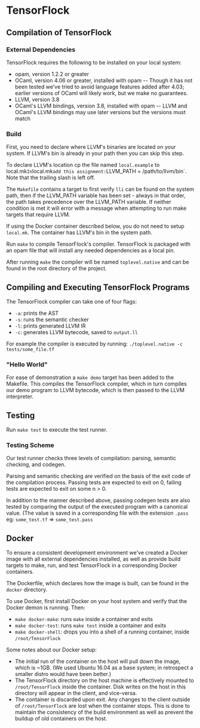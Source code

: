 # TensorFlock

## Compilation of TensorFlock
### External Dependencies
TensorFlock requires the following to be installed on your local system:
- opam, version 1.2.2 or greater
- OCaml, version 4.06 or greater, installed with opam
-- Though it has not been tested we've tried to avoid language features added after 4.03; earlier versions of OCaml will likely work, but we make no guarantees.
- LLVM, version 3.8
- OCaml's LLVM bindings, version 3.8, installed with opam
-- LLVM and OCaml's LLVM bindings may use later versions but the versions must match

### Build
First, you need to declare where LLVM's binaries are located on your system. If LLVM's bin is already in your path then you can skip this step.

To declare LLVM's location cp the file named `local.example` to local.mk` In `local.mk` add this assignment: `LLVM_PATH = /path/to/llvm/bin`. Note that the trailing slash is left off.

The `Makefile` contains a target to first verify `lli` can be found on the system path, then if the LLVM_PATH variable has been set - always in that order, the path takes precedence over the LLVM_PATH variable. If neither condition is met it will error with a message when attempting to run make targets that require LLVM.

If using the Docker container described below, you do not need to setup `local.mk`. The container has LLVM's bin in the system path.

Run `make` to compile TensorFlock's compiler. TensorFlock is packaged with an opam file that will install any needed dependencies as a local pin.

After running `make` the compiler will be named `toplevel.native` and can be found in the root directory of the project.

## Compiling and Executing TensorFlock Programs
The TensorFlock compiler can take one of four flags:
- `-a`: prints the AST
- `-s`: runs the semantic checker
- `-l`: prints generated LLVM IR
- `-c`: generates LLVM bytecode, saved to `output.ll`

For example the compiler is executed by running: `./toplevel.native -c tests/some_file.tf`

### "Hello World"
For ease of demonstration a `make demo` target has been added to the Makefile. This compiles the TensorFlock compiler, which in turn compiles our demo program to LLVM bytecode, which is then passed to the LLVM interpreter.

## Testing
Run `make test` to execute the test runner.

### Testing Scheme
Our test runner checks three levels of compilation: parsing, semantic checking, and codegen.

Parsing and semantic checking are verified on the basis of the exit code of the compilation process. Passing tests are expected to exit on 0, failing tests are expected to exit on some n > 0.

In addition to the manner described above, passing codegen tests are also tested by comparing the output of the executed program with a canonical value. (The value is saved in a corresponding file with the extension `.pass` eg: `some_test.tf` => `some_test.pass`

## Docker
To ensure a consistent development environment we've created a Docker image with all external dependencies installed, as well as provide build targets to make, run, and test TensorFlock in a corresponding Docker containers.

The Dockerfile, which declares how the image is built, can be found in the `docker` directory.

To use Docker, first install Docker on your host system and verify that the Docker demon is running. Then:
- `make docker-make`: runs `make` inside a container and exits
- `make docker-test`: runs `make test` inside a container and exits
- `make docker-shell`: drops you into a shell of a running container, inside `/root/TensorFlock`

Some notes about our Docker setup:
- The initial run of the container on the host will pull down the image, which is ~1GB. (We used Ubuntu 16.04 as a base system; in retrospect a smaller distro would have been better.)
- The TensorFlock directory on the host machine is effectively mounted to `/root/TensorFlock` inside the container. Disk writes on the host in this directory will appear in the client, and vice-versa.
- The container is discarded upon exit. Any changes to the client outside of `/root/TensorFlock` are lost when the container stops. This is done to maintain the consistency of the build environment as well as prevent the buildup of old containers on the host.
